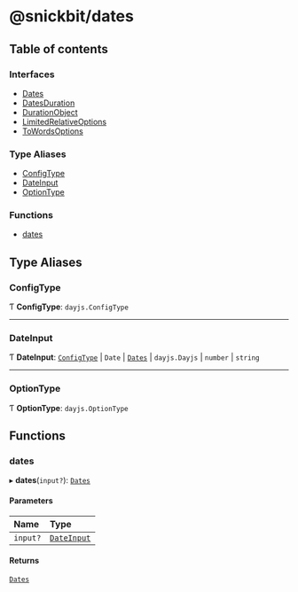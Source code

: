 # @snickbit/dates

## Table of contents

### Interfaces

- [Dates](interfaces/Dates.md)
- [DatesDuration](interfaces/DatesDuration.md)
- [DurationObject](interfaces/DurationObject.md)
- [LimitedRelativeOptions](interfaces/LimitedRelativeOptions.md)
- [ToWordsOptions](interfaces/ToWordsOptions.md)

### Type Aliases

- [ConfigType](README.md#configtype)
- [DateInput](README.md#dateinput)
- [OptionType](README.md#optiontype)

### Functions

- [dates](README.md#dates)

## Type Aliases

### ConfigType

Ƭ **ConfigType**: `dayjs.ConfigType`

___

### DateInput

Ƭ **DateInput**: [`ConfigType`](README.md#configtype) \| `Date` \| [`Dates`](interfaces/Dates.md) \| `dayjs.Dayjs` \| `number` \| `string`

___

### OptionType

Ƭ **OptionType**: `dayjs.OptionType`

## Functions

### dates

▸ **dates**(`input?`): [`Dates`](interfaces/Dates.md)

#### Parameters

| Name | Type |
| :------ | :------ |
| `input?` | [`DateInput`](README.md#dateinput) |

#### Returns

[`Dates`](interfaces/Dates.md)
